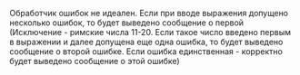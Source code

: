 Обработчик ошибок не идеален.
Если при вводе выражения допущено несколько ошибок, то будет выведено сообщение о первой (Исключение - римские числа 11-20. Если такое число введено первым 
в выражении и далее допущена еще одна ошибка, то будет выведено сообщение о второй ошибке. Если ошибка единственная - корректно будет выведено сообщение о этой ошибке)
